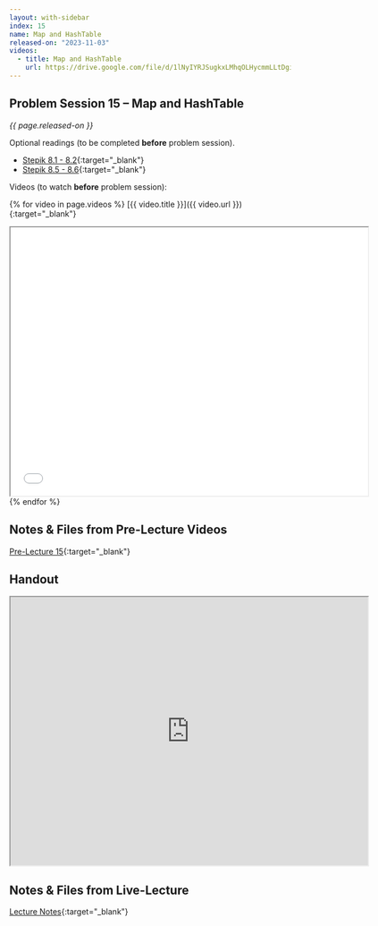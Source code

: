 ```yaml
---
layout: with-sidebar
index: 15
name: Map and HashTable
released-on: "2023-11-03"
videos:
  - title: Map and HashTable
    url: https://drive.google.com/file/d/1lNyIYRJSugkxLMhqOLHycmmLLtDgixmq
---
```


## Problem Session 15 – Map and HashTable

_{{ page.released-on }}_

Optional readings (to be completed **before** problem session). 
- [Stepik 8.1 - 8.2](https://stepik.org/lesson/692935/step/1?unit=692545){:target="_blank"}
- [Stepik 8.5 - 8.6](https://stepik.org/lesson/704420/step/1?unit=704856){:target="_blank"}

Videos (to watch **before** problem session):

{% for video in page.videos %}
[{{ video.title }}]({{ video.url }}){:target="_blank"}

<iframe src="{{ video.url }}/preview" width="640" height="480" allow="autoplay"></iframe>
{% endfor %}

## Notes & Files from Pre-Lecture Videos

[Pre-Lecture 15](https://github.com/ucsd-cse12-f23/ucsd-cse12-f23.github.io/tree/main/_pre-lectures/lecture-15){:target="_blank"}

## Handout

<iframe src="https://drive.google.com/file/d/1BVn_Zd-C4yuxxxznpnc1iuRQ9jqeDemT/preview" width="640" height="480" allow="autoplay"></iframe>

## Notes & Files from Live-Lecture

[Lecture Notes](https://github.com/ucsd-cse12-f23/ucsd-cse12-f23.github.io/tree/main/_lectures/lecture-15){:target="_blank"}

